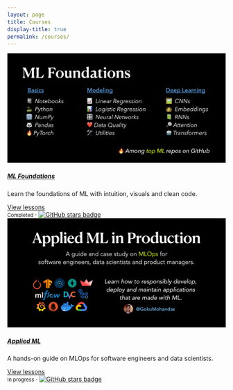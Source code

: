 ```yaml
---
layout: page
title: Courses
display-title: true
permalink: /courses/
---
```


<div class="card-deck mt-4">

  <div class="card ai-card">
    <a href="{% link _courses/ml-foundations.md %}">
      <img class="card-img-top" src="/static/images/ml_foundations.png" alt="Card image cap">
    </a>
    <div class="card-body">
      <a href="{% link _courses/ml-foundations.md %}">
        <h5 class="card-title">ML Foundations</h5>
      </a>
      <p class="card-text">Learn the foundations of ML with intuition, visuals and clean code.</p>
      <a href="{% link _courses/ml-foundations.md %}" class="btn btn-sm btn-outline-secondary">
        <i class="fas fa-sm fa-arrow-right mr-1"></i>View lessons
      </a>
    </div>
    <div class="card-footer">
      <small class="text-muted mr-1">Completed</small>
      &middot;
      <a href="https://github.com/GokuMohandas/madewithml" target="_blank" class="card-footer-link">
        <img src="https://img.shields.io/github/stars/GokuMohandas/madewithml.svg?label=&style=social" class="ai-resource-badge mx-1" alt="GitHub stars badge">
      </a>
    </div>
  </div>

  <div class="card ai-card">
    <a href="{% link _courses/applied-ml.md %}">
      <img class="card-img-top" src="/static/images/applied_ml.png" alt="Card image cap">
    </a>
    <div class="card-body">
      <a href="{% link _courses/applied-ml.md %}">
        <h5 class="card-title">Applied ML</h5>
      </a>
      <p class="card-text">A hands-on guide on MLOps for software engineers and data scientists.</p>
      <a href="{% link _courses/applied-ml.md %}" class="btn btn-sm btn-outline-secondary">
        <i class="fas fa-sm fa-arrow-right mr-1"></i>View lessons
      </a>
    </div>
    <div class="card-footer">
      <small class="text-muted mr-1">In progress</small>
      &middot;
      <a href="https://github.com/GokuMohandas/applied-ml" target="_blank" class="card-footer-link">
        <img src="https://img.shields.io/github/stars/GokuMohandas/applied-ml.svg?label=&style=social" class="ai-resource-badge mx-1" alt="GitHub stars badge">
      </a>
    </div>
  </div>

</div>
